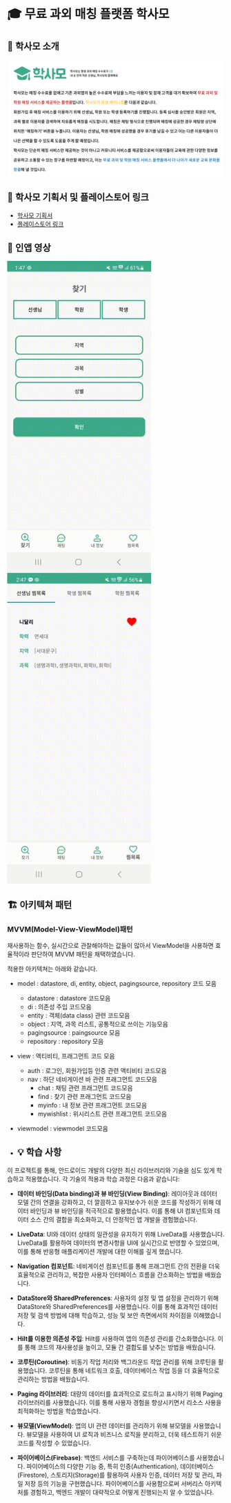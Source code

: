 # 🎓 무료 과외 매칭 플랫폼 학사모  

## 📜 학사모 소개  
![프로젝트 소개 이미지](https://github.com/ajounicemedia/HackSaMo/blob/main/%ED%95%99%EC%82%AC%EB%AA%A8%EC%84%A4%EB%AA%85.PNG)
## 🔄 학사모 기획서 및 플레이스토어 링크
  - [학사모 기획서](https://github.com/ajounicemedia/HackSaMo/blob/main/%ED%95%99%EC%82%AC%EB%AA%A8%20%EA%B8%B0%ED%9A%8D%EC%84%9C.pdf)
  - [플레이스토어 링크](https://play.google.com/store/apps/details?id=god.example.god_of_teaching)

## 🎥 인앱 영상
![인앱 영상](https://github.com/ajounicemedia/HackSaMo/blob/main/%EC%9D%B8%EC%95%B1%20%EC%98%81%EC%83%81.gif)
![인앱 영상2](https://github.com/ajounicemedia/HackSaMo/blob/main/%EC%9D%B8%EC%95%B1%20%EC%98%81%EC%83%812.gif)


## 🏗 아키텍쳐 패턴


### MVVM(Model-View-ViewModel)패턴

재사용하는 함수, 실시간으로 관찰해야하는 값들이 많아서 ViewModel을 
사용하면 효율적이라 판단하여 MVVM 패턴을 채택하였습니다. 

적용한 아키텍쳐는 아래와 같습니다.
  
- model : datastore, di, entity, object, pagingsource, repository 코드 모음
  - datastore : datastore 코드모음
  - di : 의존성 주입 코드모음
  - entity : 객체(data class) 관련 코드모음
  - object : 지역, 과목 리스트, 공통적으로 쓰이는 기능모음 
  - pagingsource : paingsource 모음
  - repository : repository 모음
- view : 액티비티, 프래그먼트 코드 모음
  - auth : 로그인, 회원가입등 인증 관련 액티비티 코드모음
  - nav : 하단 네비게이션 바 관련 프래그먼트 코드모음
     - chat : 채팅 관련 프래그먼트 코드모음
     - find : 찾기 관련 프래그먼트 코드모음
     - myinfo : 내 정보 관련 프래그먼트 코드모음
     - mywishlist : 위시리스트 관련 프래그먼트 코드모음
- viewmodel : viewmodel 코드모음

- ## 💡 학습 사항 

  
이 프로젝트를 통해, 안드로이드 개발의 다양한 최신 라이브러리와 기술을 심도 있게 학습하고 적용했습니다. 각 기술의 적용과 학습 과정은 다음과 같습니다:

- **데이터 바인딩(Data binding)과 뷰 바인딩(View Binding)**: 레이아웃과 데이터 모델 간의 연결을 강화하고, 더 깔끔하고 유지보수가 쉬운 코드를 작성하기 위해 데이터 바인딩과 뷰 바인딩을 적극적으로 활용했습니다. 이를 통해 UI 컴포넌트와 데이터 소스 간의 결합을 최소화하고, 더 안정적인 앱 개발을 경험했습니다.

- **LiveData**: UI와 데이터 상태의 일관성을 유지하기 위해 LiveData를 사용했습니다. LiveData를 활용하여 데이터의 변경사항을 UI에 실시간으로 반영할 수 있었으며, 이를 통해 반응형 애플리케이션 개발에 대한 이해를 깊게 했습니다.

- **Navigation 컴포넌트**: 네비게이션 컴포넌트를 통해 프래그먼트 간의 전환을 더욱 효율적으로 관리하고, 복잡한 사용자 인터페이스 흐름을 간소화하는 방법을 배웠습니다.

- **DataStore와 SharedPreferences**: 사용자의 설정 및 앱 설정을 관리하기 위해 DataStore와 SharedPreferences를 사용했습니다. 이를 통해 효과적인 데이터 저장 및 검색 방법에 대해 학습하고, 성능 및 보안 측면에서의 차이점을 이해했습니다.

- **Hilt를 이용한 의존성 주입**: Hilt를 사용하여 앱의 의존성 관리를 간소화했습니다. 이를 통해 코드의 재사용성을 높이고, 모듈 간 결합도를 낮추는 방법을 배웠습니다.

- **코루틴(Coroutine)**: 비동기 작업 처리와 백그라운드 작업 관리를 위해 코루틴을 활용했습니다. 코루틴을 통해 네트워크 호출, 데이터베이스 작업 등을 더 효율적으로 관리하는 방법을 배웠습니다.

- **Paging 라이브러리**: 대량의 데이터를 효과적으로 로드하고 표시하기 위해 Paging 라이브러리를 사용했습니다. 이를 통해 사용자 경험을 향상시키면서 리소스 사용을 최적화하는 방법을 학습했습니다.
   
- **뷰모델(ViewModel)**: 앱의 UI 관련 데이터를 관리하기 위해 뷰모델을 사용했습니다. 뷰모델을 사용하여 UI 로직과 비즈니스 로직을 분리하고, 더욱 테스트하기 쉬운 코드를 작성할 수 있었습니다.

- **파이어베이스(Firebase)**: 백엔드 서비스를 구축하는데 파이어베이스를 사용했습니다. 파이어베이스의 다양한 기능 중, 특히 인증(Authentication), 데이터베이스(Firestore), 스토리지(Storage)를 활용하여 사용자 인증, 데이터 저장 및 관리, 파일 저장 등의 기능을 구현했습니다. 파이어베이스를 사용함으로써 서버리스 아키텍처를 경험하고, 백엔드 개발이 대략적으로 어떻게 진행되는지 알 수 있었습니다.








